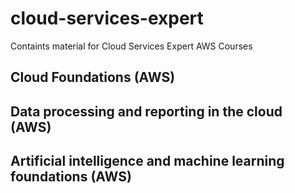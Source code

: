 # cloud-services-expert

Containts material for Cloud Services Expert AWS Courses
## Cloud Foundations (AWS)
## Data processing and reporting in the cloud (AWS)
## Artificial intelligence and machine learning foundations (AWS)
